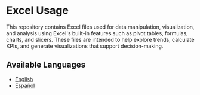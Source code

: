 # Excel Usage

This repository contains Excel files used for data manipulation, visualization, and analysis using Excel's built-in features such as pivot tables, formulas, charts, and slicers. These files are intended to help explore trends, calculate KPIs, and generate visualizations that support decision-making.

## Available Languages
- [English](https://github.com/RossyElania/Uso-de-Excel/blob/main/README.en.md)
- [Español](https://github.com/RossyElania/Uso-de-Excel/blob/main/README.es.md)
